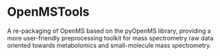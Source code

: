 # OpenMSTools
A re-packaging of OpenMS based on the pyOpenMS library, providing a more user-friendly preprocessing toolkit for mass spectrometry raw data oriented towards metabolomics and small-molecule mass spectrometry.
